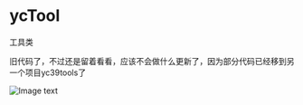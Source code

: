 # ycTool
工具类
 
旧代码了，不过还是留着看看，应该不会做什么更新了，因为部分代码已经移到另一个项目yc39tools了

![Image text](https://avatars2.githubusercontent.com/u/23690514?s=96&v=4)
